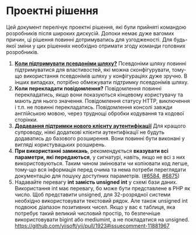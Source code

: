 Проектні рішення
================

Цей документ перелічує проектні рішення, які були прийняті командою розробників після широких дискусій.
Допоки немає дуже вагомих причин, ці рішення повинні дотримуватись для узгодженості. Для будь-якої зміни
у цих рішеннях необхідно отримати згоду команди головних розробників.

1. **[Коли підтримувати псевдоніми шляху?](https://github.com/yiisoft/yii2/pull/3079#issuecomment-40312268)**
   Псевдоніми шляху повинні підтримуватися для властивостей, які можна сконфігурувати, тому-що використання псевдонімів шляху
   у конфігураціях дуже зручно. В інших випадках, потрібно обмежувати підтримку псевдонімів шляху.
2. **Коли перекладати повідомлення?**
   Повідомлення повинні перекладатись, якщо вони показуються кінцевому користувачу та мають для нього значення. Повідомлення статусу HTTP,
   виключення і т.п. не повинні перекладатись. Повідомлення консолі завжди англійською мовою, через труднощі обробки кодування
   та кодової сторінки.
3. **[Додавання підтримки нового клієнту аутентифікації](https://github.com/yiisoft/yii2/issues/1652)**
   Для кращого супроводу, ніякі додаткові клієнти аутентифікації не будуть додаватись до базового розширення. Вони
   повинні бути виконані у вигляді користувацьких розширень.
4. **При використанні замикань**, рекомендується **вказувати всі параметри, які передаються**, у сигнатурі, навіть, якщо не всі з них
   використовуються. Таким чином змінювати чи копіювати код легше, тому-що вся інформація перед очима та нема потреби переглядати
   документацію для пошуку доступних параметрів. ([#6584](https://github.com/yiisoft/yii2/pull/6584), [#6875](https://github.com/yiisoft/yii2/issues/6875))
5. Надавайте перевагу **int замість unsigned int** у схемі бази даних. Використання int має перевагу, бо може бути представлене в PHP як число.
   Щоб представити unsigned, для 32-розрядної системи необхідно використовувати текстовий рядок.
   Але також unsigned int подвоює діапазон позитивних чисел. Якщо у вас є таблиця, яка потребує такий великий числовий простір,
   то безпечніше використовувати bigint або mediumint, а не покладатися на unsigned.
   <https://github.com/yiisoft/yii/pull/1923#issuecomment-11881967>
